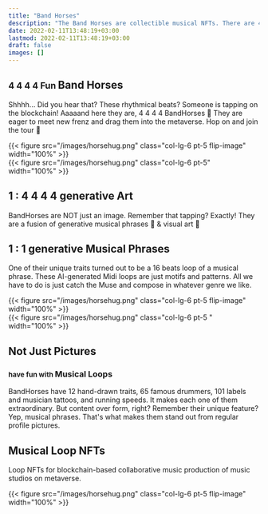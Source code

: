 ```yaml
---
title: "Band Horses"
description: "The Band Horses are collectible musical NFTs. There are 4444 of them tapping on the blockchain."
date: 2022-02-11T13:48:19+03:00
lastmod: 2022-02-11T13:48:19+03:00
draft: false
images: []
---
```

<div class="row my-5 py-5" >
<div class="col-lg-6">

## <small class="text-muted">4 4 4 4 Fun </small> Band Horses

Shhhh... Did you hear that? These rhythmical beats? Someone is tapping on the blockchain! Aaaaand here they are, 4 4 4 4 BandHorses 🐴 They are eager to meet new frenz and drag them into the metaverse. Hop on and join the tour 🎫

</div>
{{< figure src="/images/horsehug.png" class="col-lg-6 pt-5 flip-image" width="100%"  >}}
</div>

<div class="row">
{{< figure src="/images/horsehug.png" class="col-lg-6 pt-5" width="100%" >}}
<div class="col-lg-6">

## 1 : 4 4 4 4 generative Art

BandHorses are NOT just an image. Remember that tapping? Exactly! They are a fusion of generative musical phrases 🎵 & visual art 🎨


</div>
</div>

<div class="row">
<div class="col-lg-6">

## 1 : 1 generative Musical Phrases

One of their unique traits turned out to be a 16 beats loop of a musical phrase. These AI-generated Midi loops are just motifs and patterns. All we have to do is just catch the Muse and compose in whatever genre we like.
</div>
{{< figure src="/images/horsehug.png" class="col-lg-6 pt-5 flip-image" width="100%" >}}
</div>

<div class="row my-5 py-5" >
{{< figure src="/images/horsehug.png" class="col-lg-6 pt-5 " width="100%"  >}}
<div class="col-lg-6">

## Not Just Pictures

### <small class="text-muted">have fun with </small> Musical Loops

BandHorses have 12 hand-drawn traits, 65 famous drummers, 101 labels and musician tattoos, and running speeds. It makes each one of them extraordinary. But content over form, right? Remember their unique feature? Yep, musical phrases. That's what makes them stand out from regular profile pictures.

</div>
</div>

<div class="row">
<div class="col-lg-6">

## Musical Loop NFTs

Loop NFTs for blockchain-based collaborative music production of music studios on metaverse.

</div>
{{< figure src="/images/horsehug.png" class="col-lg-6 pt-5 flip-image" width="100%" >}}
</div>

[1]: #musical-loop-nfts "Musical Loop NFTs"
[2]: /utility/rarity/ "Rarity"

